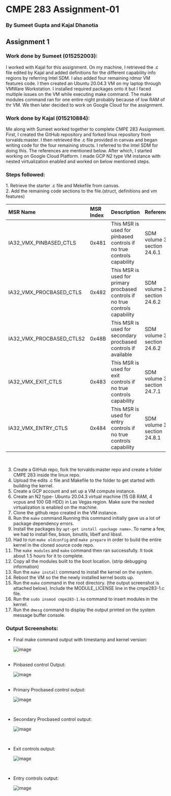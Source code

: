 <h1>CMPE 283 Assignment-01</h1>
<h3>By Sumeet Gupta and Kajal Dhanotia</h3>

<h2>Assignment 1</h2>

<h3>Work done by Sumeet (015252003):</h3>
I worked with Kajal for this assignment. On my machine, I retrieved the .c file edited by Kajal and added definitions for the different capability info regions by referring Intel SDM. I also added four remaining rdmsr VM features code. I then created an Ubuntu 20.04.3 VM on my laptop through VMWare Workstation. I installed required packages onto it but I faced multiple issues on the VM while executing make command. The make modules command ran for one entire night probably because of low RAM of thr VM. We then later decided to work on Google Cloud for the assignment.<br>

<h3>Work done by Kajal (015210884):</h3>
Me along with Sumeet worked together to complete CMPE 283 Assignment. First, I created the GitHub repository and forked linux repository from torvalds:master. I then retrieved the .c file provided in canvas and began writing code for the four remaining structs. I referred to the Intel SDM for doing this. The references are mentioned below. After which, I started working on Google Cloud Platform. I made GCP N2 type VM instance with nested virtualization enabled and worked on below mentioned steps.<br>

<h3>Steps followed:</h3>
1. Retrieve the starter .c file and Mekefile from canvas. <br>
2. Add the remaining code sections to the file.(struct, definitions and vm features)<br>


| MSR Name |	MSR Index |	Description |	References |
| :--- | :--- | :--- | :--- |
| IA32_VMX_PINBASED_CTLS |	0x481 |	This MSR is used for pinbased controls if no true controls capability |	SDM volume 3C, section 24.6.1 |
| IA32_VMX_PROCBASED_CTLS |	0x482 |	This MSR is used for primary procbased controls if no true controls capability |	SDM volume 3C, section 24.6.2 |
| IA32_VMX_PROCBASED_CTLS2 |	0x48B |	This MSR is used for secondary procbased controls if available |	SDM volume 3C, section 24.6.2 |
| IA32_VMX_EXIT_CTLS |	0x483 |	This MSR is used for exit controls if no true controls capability |	SDM volume 3C, section 24.7.1 |
| IA32_VMX_ENTRY_CTLS |	0x484 |	This MSR is used for entry controls if no true controls capability |	SDM volume 3C, section 24.8.1 |

<br>

3. Create a GitHub repo, fork the torvalds:master repo and create a folder CMPE 283 inside the linux repo.<br>
4. Upload the edits .c file and Makefile to the folder to get started with building the kernel.<br>
5. Create a GCP account and set up a VM compute instance.<br>
6. Create an N2 type- Ubuntu 20.04.3 virtual machine (15 GB RAM, 4 vcpus and 100 GB HDD) in Las Vegas region. Make sure the nested virtualization is enabled on the machine. <br>
7. Clone the github repo created in the VM instance.<br>
8. Run the ```make``` command.Running this command initially gave us a lot of package dependency errors.<br>
9. Install the packages by ```apt-get install <package name>```. To name a few, we had to install flex, bison, binutils, libelf and libssl.<br> 
10. Had to run ```make oldconfig``` and ```make prepare``` in order to build the entire kernel in the cloned source code repo.<br>
11. The ```make modules``` and ```make``` command then ran successfully. It took about 1.5 hours for it to complete.<br>
12. Copy all the modules built to the boot location. (strip debugging information)<br>
13. Run the ```make install``` command to install the kernel on the system.<br>
14. Reboot the VM so the the newly installed kernel boots up.<br>
15. Run the ```make``` command in the root directory. (the output screenshot is attached below). Include the MODULE_LICENSE line in the cmpe283-1.c file.<br> 
16. Run the ```sudo insmod cmpe283-1.ko``` command to insert modules in the kernel.<br>
17. Run the ``` dmesg ``` command to display the output printed on the system message buffer console.<br>
  
<h3>Output Screenshots:</h3>
<ul>
<li>Final make command output with timestamp and kernel version:<br>

![image](https://user-images.githubusercontent.com/38569308/141919965-c990c13b-0442-4e74-9efe-8784bfa29f96.png)

<br>
  <li>Pinbased control Output:<br>
    
![image](https://user-images.githubusercontent.com/38569308/141735854-90103e4d-440a-4a45-a303-3a35eb1a3653.png)
    
<br>
  </li>
  
<li>Primary Procbased control output:<br>
  
![image](https://user-images.githubusercontent.com/38569308/141735969-e3806d65-53d4-4378-97f1-23e492b2b2eb.png)
  
  <br></li>

<li>Secondary Procbased control output:<br>
  
![image](https://user-images.githubusercontent.com/38569308/141736059-170ce8de-a38d-476b-8df4-e662fdfc8dbc.png)
  
  <br></li>

<li>Exit controls output:<br>
  
![image](https://user-images.githubusercontent.com/38569308/141736132-98e4a443-cc86-453b-8e49-d6e96f82382b.png)
  
  <br></li>

<li>Entry controls output:<br>
  
![image](https://user-images.githubusercontent.com/38569308/141736188-9d0d7c5e-37cd-432e-9a63-932bf0a082a9.png)

  <br></li>

